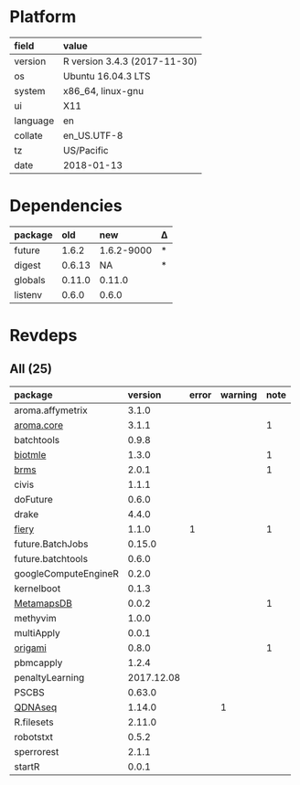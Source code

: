 # Platform

|field    |value                        |
|:--------|:----------------------------|
|version  |R version 3.4.3 (2017-11-30) |
|os       |Ubuntu 16.04.3 LTS           |
|system   |x86_64, linux-gnu            |
|ui       |X11                          |
|language |en                           |
|collate  |en_US.UTF-8                  |
|tz       |US/Pacific                   |
|date     |2018-01-13                   |

# Dependencies

|package |old    |new        |Δ  |
|:-------|:------|:----------|:--|
|future  |1.6.2  |1.6.2-9000 |*  |
|digest  |0.6.13 |NA         |*  |
|globals |0.11.0 |0.11.0     |   |
|listenv |0.6.0  |0.6.0      |   |

# Revdeps

## All (25)

|package                              |version    |error |warning |note |
|:------------------------------------|:----------|:-----|:-------|:----|
|aroma.affymetrix                     |3.1.0      |      |        |     |
|[aroma.core](problems.md#aromacore)  |3.1.1      |      |        |1    |
|batchtools                           |0.9.8      |      |        |     |
|[biotmle](problems.md#biotmle)       |1.3.0      |      |        |1    |
|[brms](problems.md#brms)             |2.0.1      |      |        |1    |
|civis                                |1.1.1      |      |        |     |
|doFuture                             |0.6.0      |      |        |     |
|drake                                |4.4.0      |      |        |     |
|[fiery](problems.md#fiery)           |1.1.0      |1     |        |1    |
|future.BatchJobs                     |0.15.0     |      |        |     |
|future.batchtools                    |0.6.0      |      |        |     |
|googleComputeEngineR                 |0.2.0      |      |        |     |
|kernelboot                           |0.1.3      |      |        |     |
|[MetamapsDB](problems.md#metamapsdb) |0.0.2      |      |        |1    |
|methyvim                             |1.0.0      |      |        |     |
|multiApply                           |0.0.1      |      |        |     |
|[origami](problems.md#origami)       |0.8.0      |      |        |1    |
|pbmcapply                            |1.2.4      |      |        |     |
|penaltyLearning                      |2017.12.08 |      |        |     |
|PSCBS                                |0.63.0     |      |        |     |
|[QDNAseq](problems.md#qdnaseq)       |1.14.0     |      |1       |     |
|R.filesets                           |2.11.0     |      |        |     |
|robotstxt                            |0.5.2      |      |        |     |
|sperrorest                           |2.1.1      |      |        |     |
|startR                               |0.0.1      |      |        |     |

